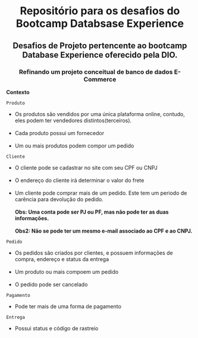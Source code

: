 <h1 align="center"> Repositório para os desafios do Bootcamp Databsase Experience</h1>

<h2 align="center">Desafios de Projeto pertencente ao bootcamp Database Experience oferecido pela DIO.</h2>

<h3 align="center">Refinando um projeto conceitual de banco de dados E-Commerce </h3>
 
**Contexto**

 `Produto` <br />
* Os produtos são vendidos por uma única plataforma online, contudo, eles podem ter vendedores distintos(terceiros).<br /><br />
* Cada produto possui um fornecedor<br /><br />
* Um ou mais produtos podem compor um pedido

`Cliente`<br />
* O cliente pode se cadastrar no site com seu CPF ou CNPJ<br /><br />
* O endereço do cliente irá determinar o valor do frete<br /><br />
* Um cliente pode comprar mais de um pedido. Este tem um periodo de carência para devolução do pedido. <br /><br />
**Obs: Uma conta pode ser PJ ou PF, mas não pode ter as duas informações. <br /><br />
Obs2: Não se pode ter um mesmo e-mail associado ao CPF e ao CNPJ.**

`Pedido`<br />
* Os pedidos são criados por clientes, e possuem informações de compra, endereço e status da entrega<br /><br />
* Um produto ou mais compoem um pedido<br /><br />
* O pedido pode ser cancelado

`Pagamento`<br />
* Pode ter mais de uma forma de pagamento

`Entrega `<br />
* Possui status e código de rastreio

